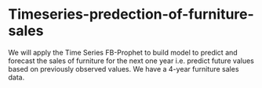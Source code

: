 # Timeseries-predection-of-furniture-sales
We will apply the Time Series FB-Prophet to build model to predict and forecast the sales of furniture for the next one year i.e. predict future values based on previously observed values. We have a 4-year furniture sales data.
